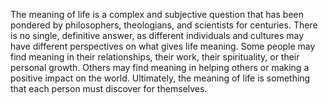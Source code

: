 The meaning of life is a complex and subjective question that has been pondered by philosophers, theologians, and scientists for centuries. There is no single, definitive answer, as different individuals and cultures may have different perspectives on what gives life meaning. Some people may find meaning in their relationships, their work, their spirituality, or their personal growth. Others may find meaning in helping others or making a positive impact on the world. Ultimately, the meaning of life is something that each person must discover for themselves.